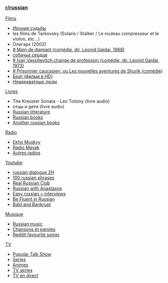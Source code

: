 
### [r/russian](https://www.reddit.com/r/russian/wiki/full_course)


<u>Films </u>
- [Ирония судьбы](https://www.youtube.com/watch?v=lVpmZnRIMKs)
-  les films de Tarkovsky (Solaris / Stalker / Le rouleau compresseur et le violon, etc...)
-  Олигарх (2002)
-  [# Main de diamant (comédie, dir. Leonid Gaidai, 1968)](https://www.youtube.com/watch?v=B-iVfLX2tvY)
-  [собачье  сердце](https://www.youtube.com/watch?v=aOE_3_Ws4y0) 
-  [# Ivan Vassilievitch change de profession (comédie, dir. Leonid Gaidai, 1973)](https://www.youtube.com/watch?v=a50qT9bW2Qo)
-  [# Prisonnier caucasien, ou Les nouvelles aventures de Shurik (comédie)](https://www.youtube.com/watch?v=P2_sjEURwgo)
-  [Брат (фильм в HD)](https://www.youtube.com/watch?v=aDaaCGZz-Ok)
-  [Неадекватные люди](https://www.youtube.com/watch?v=RuEFwdtDDiM)

<u>Livres</u>
- The Kreuster Sonata - Leo Tolstoy (livre audio)
- отцы и дети (livre audio)
- [Russian litterature](https://russianenthusiast.com/russian-culture/russian-literature/)
- [Russian books](http://flibusta.is/b)
- [Another russian books](https://read2read.net/)

<u>Radio</u>
-  [Ekho Muskvy](https://echo.msk.ru/sounds/stream.html)
-  [Radio Mayak](https://radiomayak.ru/)
-  [Autres radios](https://www.radio.fr/language/russian)

<u>Youtube</u>
-  [russian dialogue 2H](https://www.youtube.com/watch?v=PEidRnRXA90)
-  [100 russian phrases](https://www.youtube.com/watch?v=e9faloUNgKM)
-  [Real Russian Club](https://www.youtube.com/channel/UCyJznKYS9kkP7RWWq3YAbFw/videos)
-  [Russian with Anastasya](https://www.youtube.com/channel/UCtZ7CepLxk_dSbsbRFgPaFw)
-  [Easy russian = interviews](https://www.youtube.com/playlist?list=PLA5UIoabheFNOmTYF_LDqbO42p8Ng0LLa)
-  [Be Fluent in Russian](https://www.youtube.com/channel/UCtMqRKjQcFJoq4TOIdHDiew)
-  [Bald and Bankrupt](https://www.youtube.com/channel/UCxDZs_ltFFvn0FDHT6kmoXA)

<u>Musique</u>
- [Russian music](https://russianenthusiast.com/russian-culture/russian-music/)
- [Chansons et paroles](https://russianlyrics.blogspot.com/)
- [Reddit favourite songs](https://www.reddit.com/r/russian/comments/2gae5g/your_favourite_russian_songs/)

<u>TV</u>
-  [Popular Talk Show](https://www.youtube.com/channel/UCzlzGhKI5Y1LIeDJI53cWjQ)
-  [Series](http://seasonvar.ru/)
-  [Animes](https://video.animespirit.ru/)
-  [TV series](https://russianfilmhub.com/tvshows/)
-  [TV en direct](https://wwitv.com/television/174.htm)
